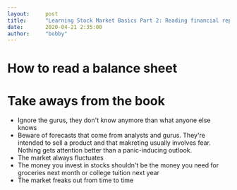 ```yaml
---
layout:     post
title:      "Learning Stock Market Basics Part 2: Reading financial reports and balance sheets"
date:       2020-04-21 2:35:00
author:     "bobby"
---
```


# How to read a balance sheet

# Take aways from the book

- Ignore the gurus, they don't know anymore than what anyone else knows
- Beware of forecasts that come from analysts and gurus. They're intended to sell a product and that makreting usually involves fear. Nothing gets attention better than a panic-inducing outlook.
- The market always fluctuates
- The money you invest in stocks shouldn't be the money you need for groceries next month or college tuition next year
- The market freaks out from time to time